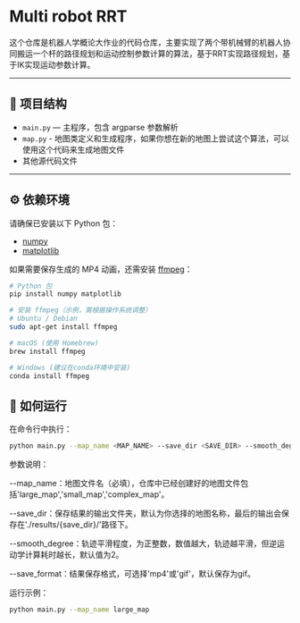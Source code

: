 # Multi robot RRT

这个仓库是机器人学概论大作业的代码仓库，主要实现了两个带机械臂的机器人协同搬运一个杆的路径规划和运动控制参数计算的算法，基于RRT实现路径规划，基于IK实现运动参数计算。

---

## 📂 项目结构

- `main.py` — 主程序，包含 argparse 参数解析
- `map.py` - 地图类定义和生成程序，如果你想在新的地图上尝试这个算法，可以使用这个代码来生成地图文件
- 其他源代码文件

---

## ⚙️ 依赖环境

请确保已安装以下 Python 包：

- [numpy](https://numpy.org/)
- [matplotlib](https://matplotlib.org/)

如果需要保存生成的 MP4 动画，还需安装 [ffmpeg](https://ffmpeg.org/)：

```bash
# Python 包
pip install numpy matplotlib

# 安装 ffmpeg（示例，需根据操作系统调整）
# Ubuntu / Debian
sudo apt-get install ffmpeg

# macOS (使用 Homebrew)
brew install ffmpeg

# Windows (建议在conda环境中安装)
conda install ffmpeg
```

## 🚀 如何运行

在命令行中执行：

```bash
python main.py --map_name <MAP_NAME> --save_dir <SAVE_DIR> --smooth_degree <SMOOTH_DEGREE> --save_format <SAVE_FORMAT>
```

参数说明：

--map_name：地图文件名（必填），仓库中已经创建好的地图文件包括'large_map','small_map','complex_map'。

--save_dir：保存结果的输出文件夹，默认为你选择的地图名称，最后的输出会保存在'./results/{save_dir}/'路径下。

--smooth_degree：轨迹平滑程度，为正整数，数值越大，轨迹越平滑，但逆运动学计算耗时越长，默认值为2。

--save_format：结果保存格式，可选择'mp4'或'gif'，默认保存为gif。

运行示例：

```bash
python main.py --map_name large_map
```
